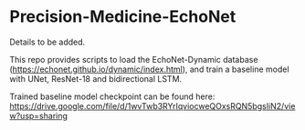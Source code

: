 # Precision-Medicine-EchoNet

Details to be added.

This repo provides scripts to load the EchoNet-Dynamic database (https://echonet.github.io/dynamic/index.html), and train a baseline model with UNet, ResNet-18 and bidirectional LSTM.

Trained baseline model checkpoint can be found here: https://drive.google.com/file/d/1wvTwb3RYrIqviocweQOxsRQN5bgsIiN2/view?usp=sharing
